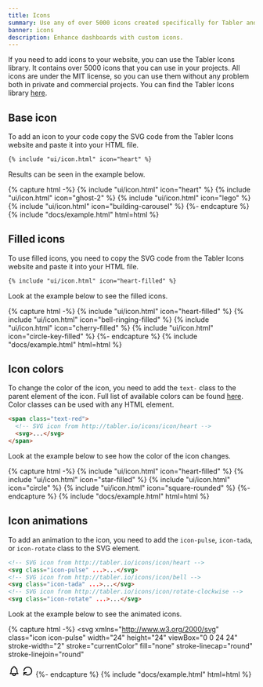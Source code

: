 ```yaml
---
title: Icons
summary: Use any of over 5000 icons created specifically for Tabler and make your dashboard look even more attractive. All icons are under MIT license, so you can use them without any problem both in private and commercial projects.
banner: icons
description: Enhance dashboards with custom icons.
---
```


If you need to add icons to your website, you can use the Tabler Icons library. It contains over 5000 icons that you can use in your projects. All icons are under the MIT license, so you can use them without any problem both in private and commercial projects. You can find the Tabler Icons library [here](https://tabler-icons.io/).

## Base icon

To add an icon to your code copy the SVG code from the Tabler Icons website and paste it into your HTML file.

```html
{% include "ui/icon.html" icon="heart" %}
```

Results can be seen in the example below.

{% capture html -%}
{% include "ui/icon.html" icon="heart" %}
{% include "ui/icon.html" icon="ghost-2" %}
{% include "ui/icon.html" icon="lego" %}
{% include "ui/icon.html" icon="building-carousel" %}
{%- endcapture %}
{% include "docs/example.html" html=html %}

## Filled icons

To use filled icons, you need to copy the SVG code from the Tabler Icons website and paste it into your HTML file. 

```html
{% include "ui/icon.html" icon="heart-filled" %}
```

Look at the example below to see the filled icons.

{% capture html -%}
{% include "ui/icon.html" icon="heart-filled" %}
{% include "ui/icon.html" icon="bell-ringing-filled" %}
{% include "ui/icon.html" icon="cherry-filled" %}
{% include "ui/icon.html" icon="circle-key-filled" %}
{%- endcapture %}
{% include "docs/example.html" html=html %}

## Icon colors

To change the color of the icon, you need to add the `text-` class to the parent element of the icon. Full list of available colors can be found [here](/docs/ui/colors). Color classes can be used with any HTML element.

```html
<span class="text-red">
  <!-- SVG icon from http://tabler.io/icons/icon/heart -->
  <svg>...</svg>
</span>
```

Look at the example below to see how the color of the icon changes.

{% capture html -%}
<span class="text-red">
  {% include "ui/icon.html" icon="heart-filled" %}
</span>
<span class="text-yellow">
  {% include "ui/icon.html" icon="star-filled" %}
</span>
<span class="text-blue">
  {% include "ui/icon.html" icon="circle" %}
</span>
<span class="text-green">
  {% include "ui/icon.html" icon="square-rounded" %}
</span>
{%- endcapture %}
{% include "docs/example.html" html=html %}

## Icon animations

To add an animation to the icon, you need to add the `icon-pulse`, `icon-tada`, or `icon-rotate` class to the SVG element. 

```html
<!-- SVG icon from http://tabler.io/icons/icon/heart -->
<svg class="icon-pulse" ...>...</svg>
<!-- SVG icon from http://tabler.io/icons/icon/bell -->
<svg class="icon-tada" ...>...</svg>
<!-- SVG icon from http://tabler.io/icons/icon/rotate-clockwise -->
<svg class="icon-rotate" ...>...</svg>
```

Look at the example below to see the animated icons.

{% capture html -%}
<svg
  xmlns="http://www.w3.org/2000/svg"
  class="icon icon-pulse"
  width="24"
  height="24"
  viewBox="0 0 24 24"
  stroke-width="2"
  stroke="currentColor"
  fill="none"
  stroke-linecap="round"
  stroke-linejoin="round"
>
  <path stroke="none" d="M0 0h24v24H0z" fill="none" />
  <path d="M19.5 12.572l-7.5 7.428l-7.5 -7.428m0 0a5 5 0 1 1 7.5 -6.566a5 5 0 1 1 7.5 6.572" />
</svg>
<svg
  xmlns="http://www.w3.org/2000/svg"
  class="icon icon-tada"
  width="24"
  height="24"
  viewBox="0 0 24 24"
  stroke-width="2"
  stroke="currentColor"
  fill="none"
  stroke-linecap="round"
  stroke-linejoin="round"
>
  <path stroke="none" d="M0 0h24v24H0z" fill="none" />
  <path
    d="M10 5a2 2 0 0 1 4 0a7 7 0 0 1 4 6v3a4 4 0 0 0 2 3h-16a4 4 0 0 0 2 -3v-3a7 7 0 0 1 4 -6"
  />
  <path d="M9 17v1a3 3 0 0 0 6 0v-1" />
</svg>
<svg
  xmlns="http://www.w3.org/2000/svg"
  class="icon icon-rotate"
  width="24"
  height="24"
  viewBox="0 0 24 24"
  stroke-width="2"
  stroke="currentColor"
  fill="none"
  stroke-linecap="round"
  stroke-linejoin="round"
>
  <path stroke="none" d="M0 0h24v24H0z" fill="none" />
  <path d="M4.05 11a8 8 0 1 1 .5 4m-.5 5v-5h5" />
</svg>
{%- endcapture %}
{% include "docs/example.html" html=html %}

